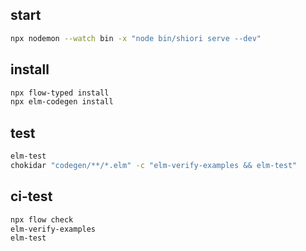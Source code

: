 ## start

```sh
npx nodemon --watch bin -x "node bin/shiori serve --dev"
```

## install

```sh
npx flow-typed install
npx elm-codegen install
```

## test

```sh
elm-test
chokidar "codegen/**/*.elm" -c "elm-verify-examples && elm-test"
```

## ci-test

```sh
npx flow check
elm-verify-examples
elm-test
```